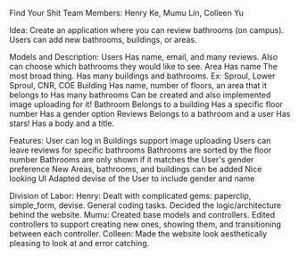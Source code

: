 Find Your Shit
Team Members: Henry Ke, Mumu Lin, Colleen Yu

Idea: Create an application where you can review bathrooms (on campus). Users can
add new bathrooms, buildings, or areas.

Models and Description:
Users
  Has name, email, and many reviews.
  Also can choose which bathrooms they would like to see.
Area
  Has name
  The most broad thing. Has many buildings and bathrooms.
  Ex: Sproul, Lower Sproul, CNR, COE
Building
  Has name, number of floors, an area that it belongs to
  Has many bathrooms
  Can be created and also implemented image uploading for it!
Bathroom
  Belongs to a building
  Has a specific floor number
  Has a gender option
Reviews
  Belongs to a bathroom and a user
  Has stars!
  Has a body and a title.

Features:
  User can log in
  Buildings support image uploading
  Users can leave reviews for specific bathrooms
  Bathrooms are sorted by the floor number
  Bathrooms are only shown if it matches the User's gender preference
  New Areas, bathrooms, and buildings can be added
  Nice looking UI
  Adapted devise of the User to include gender and name

Division of Labor:
  Henry: Dealt with complicated gems: paperclip, simple_form, devise. General coding tasks. Decided the logic/architecture behind the website.
  Mumu: Created base models and controllers. Edited controllers to support creating new ones, showing them, and transitioning between each controller.
  Colleen: Made the website look aesthetically pleasing to look at and error catching.
